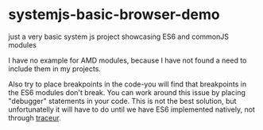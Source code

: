 systemjs-basic-browser-demo
===========================

just a very basic system js project showcasing ES6 and commonJS modules

I have no example for AMD modules, because I have not found a need to include them in my projects.

Also try to place breakpoints in the code-you will find that breakpoints in the ES6 modules don't break. You can work around this issue by placing "debugger" statements in your code. This is not the best solution, but unfortunatelly it will have to do until we have ES6 implemented natively, not through [traceur](https://github.com/google/traceur-compiler).
